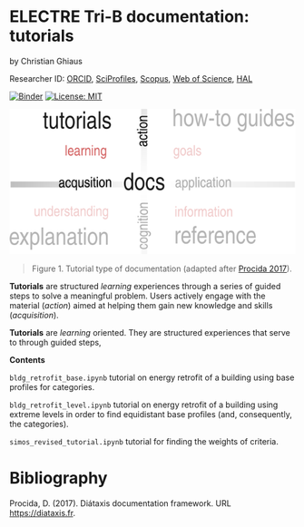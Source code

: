# ELECTRE Tri-B documentation: tutorials

by Christian Ghiaus 

Researcher ID: [ORCID](https://orcid.org/0000-0001-5561-1245), [SciProfiles](https://sciprofiles.com/profile/2970335), [Scopus](https://www.scopus.com/authid/detail.uri?authorId=6603390490), [Web of Science](https://www.webofscience.com/wos/author/record/1651371), [HAL](https://cv.hal.science/cghiaus)

[![Binder](https://mybinder.org/badge_logo.svg)](https://mybinder.org/v2/gh/cghiaus/ELECTRE_Tri/HEAD)
[![License: MIT](https://img.shields.io/badge/License-MIT-yellow.svg)](https://github.com/cghiaus/dm4bem_book/blob/main/LICENSE)

![Documentation](../../figs/docs_tutorials.svg)

> Figure 1. Tutorial type of documentation (adapted after [Procida 2017](https://diataxis.fr)).

__Tutorials__ are structured _learning_ experiences through a series of guided steps to solve a meaningful problem. Users actively engage with the material (_action_) aimed at helping them gain new knowledge and skills (_acquisition_).

__Tutorials__ are _learning_ oriented. They are structured experiences that serve to  through guided steps,

__Contents__

`bldg_retrofit_base.ipynb` tutorial on energy retrofit of a building using base profiles for categories.

`bldg_retrofit_level.ipynb` tutorial on energy retrofit of a building using extreme levels in order to find equidistant base profiles (and, consequently, the categories).

`simos_revised_tutorial.ipynb` tutorial for finding the weights of criteria.

# Bibliography
Procida, D. (2017). Diátaxis documentation framework. URL https://diataxis.fr.
